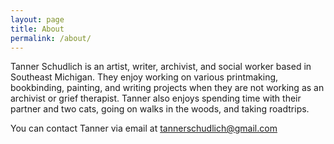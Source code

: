 ```yaml
---
layout: page
title: About
permalink: /about/
---
```


Tanner Schudlich is an artist, writer, archivist, and social worker based in Southeast Michigan. They enjoy working on various printmaking, bookbinding, painting, and writing projects when they are not working as an archivist or grief therapist. Tanner also enjoys spending time with their partner and two cats, going on walks in the woods, and taking roadtrips.

You can contact Tanner via email at [tannerschudlich@gmail.com](mailto:tannerschudlich@gmail.com)
